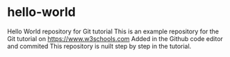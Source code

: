 # hello-world
Hello World repository for Git tutorial
This is an example repository for the Git tutorial on https://www.w3schools.com
Added in the Github code editor and commited
This repository is nuilt step by step in the tutorial.
